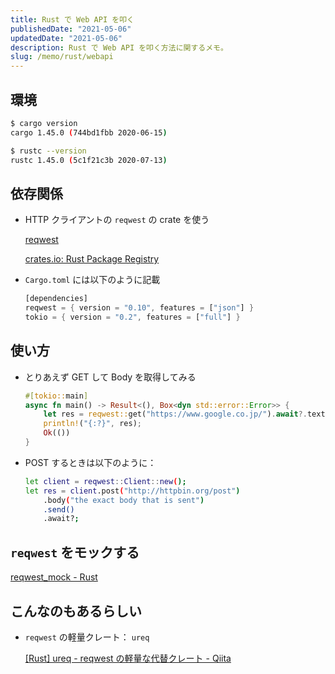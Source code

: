 ```yaml
---
title: Rust で Web API を叩く
publishedDate: "2021-05-06"
updatedDate: "2021-05-06"
description: Rust で Web API を叩く方法に関するメモ。
slug: /memo/rust/webapi
---
```


## 環境

```bash
$ cargo version
cargo 1.45.0 (744bd1fbb 2020-06-15)

$ rustc --version
rustc 1.45.0 (5c1f21c3b 2020-07-13)
```

## 依存関係

- HTTP クライアントの `reqwest` の crate を使う

    [reqwest](https://docs.rs/reqwest/0.10.6/reqwest/)

    [crates.io: Rust Package Registry](https://crates.io/crates/reqwest)

- `Cargo.toml` には以下のように記載

    ```rust
    [dependencies]
    reqwest = { version = "0.10", features = ["json"] }
    tokio = { version = "0.2", features = ["full"] }
    ```

## 使い方

- とりあえず GET して Body を取得してみる

    ```rust
    #[tokio::main]
    async fn main() -> Result<(), Box<dyn std::error::Error>> {
        let res = reqwest::get("https://www.google.co.jp/").await?.text().await?;
        println!("{:?}", res);
        Ok(())
    }
    ```

- POST するときは以下のように：

    ```bash
    let client = reqwest::Client::new();
    let res = client.post("http://httpbin.org/post")
        .body("the exact body that is sent")
        .send()
        .await?;
    ```

## `reqwest` をモックする

[reqwest_mock - Rust](https://docs.rs/reqwest_mock/)

## こんなのもあるらしい

- `reqwest` の軽量クレート： `ureq`

    [[Rust] ureq - reqwest の軽量な代替クレート - Qiita](https://qiita.com/osanshouo/items/adadfe6bbcbb201cbaed)